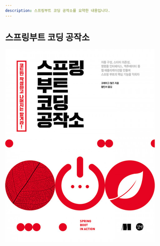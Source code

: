 ```yaml
---
description: 스프링부트 코딩 공작소를 요약한 내용입니다.
---
```


# 스프링부트 코딩 공작소

![](../../.gitbook/assets/xxlarge%20%281%29.jpg)

